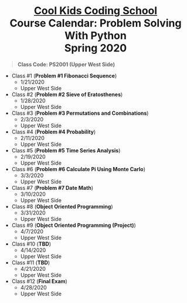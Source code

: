 # <center>[**Cool Kids Coding School**](http://www.coolkidscodingschool.com)<br>Course Calendar: **Problem Solving With Python**<br>  Spring 2020

> **Class Code: PS2001 (Upper West Side)**

+ Class #1 (**Problem #1 Fibonacci Sequence**)
  + 1/21/2020
  + Upper West Side
+ Class #2 (**Problem #2 Sieve of Eratosthenes**)
  + 1/28/2020 
  + Upper West Side
+ Class #3 (**Problem #3 Permutations and Combinations**)
  + 2/3/2020
  + Upper West Side
+ Class #4 (**Problem #4 Probability**)
  + 2/11/2020
  + Upper West Side
+ Class #5 (**Problem #5 Time Series Analysis**)
  + 2/19/2020
  + Upper West Side
+ Class #6 (**Problem #6 Calculate Pi Using Monte Carlo**)
  + 3/3/2020
  + Upper West Side
+ Class #7 (**Problem #7 Date Math**)
  + 3/10/2020
  + Upper West Side
+ Class #8 (**Object Oriented Programming**)
  + 3/31/2020
  + Upper West Side
+ Class #9 (**Object Oriented Programming (Project)**)
  + 4/7/2020
  + Upper West Side
+ Class #10 (**TBD**)
  + 4/14/2020
  + Upper West Side
+ Class #11 (**TBD**)
  + 4/21/2020
  + Upper West Side
+ Class #12 (**Final Exam**)
  + 4/28/2020
  + Upper West Side


